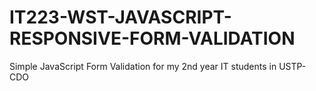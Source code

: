 # IT223-WST-JAVASCRIPT-RESPONSIVE-FORM-VALIDATION
Simple JavaScript Form Validation for my 2nd year IT students in USTP-CDO
